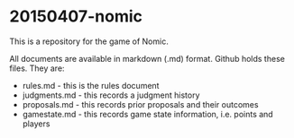 # 20150407-nomic

This is a repository for the game of Nomic. 

All documents are available in markdown (.md) format. Github holds these files. They are:

 - rules.md - this is the rules document
 - judgments.md - this records a judgment history
 - proposals.md - this records prior proposals and their outcomes
 - gamestate.md - this records game state information, i.e. points and players
